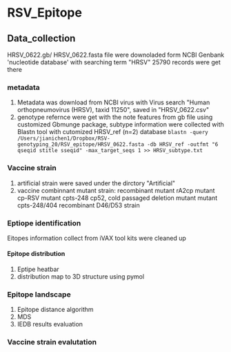 # RSV_Epitope

## Data_collection

HRSV_0622.gb/ HRSV_0622.fasta file were downoladed form NCBI Genbank 'nucleotide database' with searching term "HRSV" 25790 records were get there

### metadata
1. Metadata was download from NCBI virus with Virus search "Human orthopneumovirus (HRSV), taxid 11250", saved in "HRSV_0622.csv"
2. genotype refernce were get with the note features from gb file using customized Gbmunge package, subtype information were collected with Blastn tool with cutomized HRSV_ref (n=2) database
`blastn -query /Users/jianichen1/Dropbox/RSV-genotyping_20/RSV_epitope/HRSV_0622.fasta -db HRSV_ref -outfmt "6 qseqid stitle sseqid" -max_target_seqs 1 >> HRSV_subtype.txt`

### Vaccine strain
1. artificial strain were saved under the dirctory "Artificial"
2. vaccine combinnant mutant strain: recombinant mutant rA2cp
mutant cp-RSV
mutant cpts-248
cp52, cold passaged deletion mutant
mutant cpts-248/404
recombinant D46/D53 strain

### Eptiope identification

Eitopes information collect from iVAX tool kits were cleaned up

#### Epitope distribution
1. Eptipe heatbar
2. distribution map to 3D structure using pymol

### Epitope landscape
1. Epitope distance algorithm
2. MDS
3. IEDB results evaluation

### Vaccine strain evalutation
